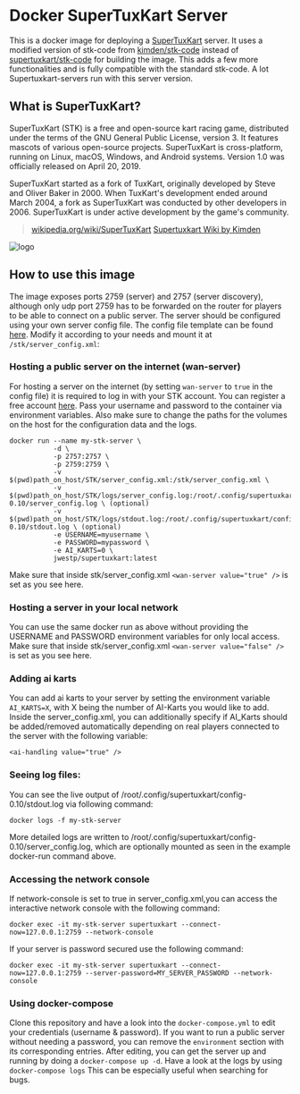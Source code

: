 # Docker SuperTuxKart Server

This is a docker image for deploying a [SuperTuxKart](https://supertuxkart.net) server. It uses a modified version of stk-code from [kimden/stk-code](https://github.com/kimden/stk-code) instead of [supertuxkart/stk-code](https://github.com/supertuxkart/stk-code.git) for building the image. This adds a few more functionalities and is fully compatible with the standard stk-code. A lot Supertuxkart-servers run with this server version. 

## What is SuperTuxKart?

SuperTuxKart (STK) is a free and open-source kart racing game, distributed under the terms of the GNU General Public License, version 3. It features mascots of various open-source projects. SuperTuxKart is cross-platform, running on Linux, macOS, Windows, and Android systems. Version 1.0 was officially released on April 20, 2019.

SuperTuxKart started as a fork of TuxKart, originally developed by Steve and Oliver Baker in 2000. When TuxKart's development ended around March 2004, a fork as SuperTuxKart was conducted by other developers in 2006. SuperTuxKart is under active development by the game's community.

> [wikipedia.org/wiki/SuperTuxKart](https://en.wikipedia.org/wiki/SuperTuxKart)
> [Supertuxkart Wiki by Kimden](https://stk.kimden.online/wiki/index.php?title=Main_Page)

![logo](https://raw.githubusercontent.com/jwestp/docker-supertuxkart/master/supertuxkart-logo.png)

## How to use this image

The image exposes ports 2759 (server) and 2757 (server discovery), although only udp port 2759 has to be forwarded on the router for players to be able to connect on a public server. The server should be configured using your own server config file. The config file template can be found [here](https://github.com/iluvatyr/docker-supertuxkart/blob/master/server_config.xml). Modify it according to your needs and mount it at `/stk/server_config.xml`:


### Hosting a public server on the internet (wan-server)

For hosting a server on the internet (by setting `wan-server` to `true` in the config file) it is required to log in with your STK account. You can register a free account [here](https://online.supertuxkart.net/register.php). Pass your username and password to the container via environment variables. Also make sure to change the paths for the volumes on the host for the configuration data and the logs.

```
docker run --name my-stk-server \
           -d \
           -p 2757:2757 \
           -p 2759:2759 \
           -v $(pwd)path_on_host/STK/server_config.xml:/stk/server_config.xml \
           -v $(pwd)path_on_host/STK/logs/server_config.log:/root/.config/supertuxkart/config-0.10/server_config.log \ (optional)
           -v $(pwd)path_on_host/STK/logs/stdout.log:/root/.config/supertuxkart/config-0.10/stdout.log \ (optional)
           -e USERNAME=myusername \
           -e PASSWORD=mypassword \
           -e AI_KARTS=0 \
           jwestp/supertuxkart:latest
```

Make sure that inside stk/server_config.xml  `<wan-server value="true" />` is set as you see here.

### Hosting a server in your local network

You can use the same docker run as above without providing the USERNAME and PASSWORD environment variables for only local access.
Make sure that inside stk/server_config.xml  `<wan-server value="false" />` is set as you see here.

### Adding ai karts

You can add ai karts to your server by setting the environment variable `AI_KARTS=X`, with X being the number of AI-Karts you would like to add.
Inside the server_config.xml, you can additionally specify if AI_Karts should be added/removed automatically depending on real players connected to the server with the following variable:
<!-- If true this server will auto add / remove AI connected with network-ai=x, which will kick N - 1 bot(s) where N is the number of human players. Only use this for non-GP racing server. -->
`<ai-handling value="true" />`

### Seeing log files:

You can see the live output of /root/.config/supertuxkart/config-0.10/stdout.log via following command:

```
docker logs -f my-stk-server
```

More detailed logs are written to /root/.config/supertuxkart/config-0.10/server_config.log, which are optionally mounted as seen in the example docker-run command above.

### Accessing the network console

If network-console is set to true in server_config.xml,you can access the interactive network console with the following command:

```
docker exec -it my-stk-server supertuxkart --connect-now=127.0.0.1:2759 --network-console
```

If your server is password secured use the following command:

```
docker exec -it my-stk-server supertuxkart --connect-now=127.0.0.1:2759 --server-password=MY_SERVER_PASSWORD --network-console
```

### Using docker-compose

Clone this repository and have a look into the `docker-compose.yml` to edit your credentials (username & password). If you want to run a public server without needing a password, you can remove the `environment` section with its corresponding entries.
After editing, you can get the server up and running by doing a `docker-compose up -d`. Have a look at the logs by using `docker-compose logs` This can be especially useful when searching for bugs.
